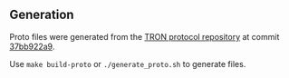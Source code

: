 ## Generation

Proto files were generated from the [TRON protocol repository](https://github.com/tronprotocol/protocol) at commit [37bb922a9](https://github.com/tronprotocol/protocol/commit/37bb922a9).

Use `make build-proto` or `./generate_proto.sh` to generate files.
